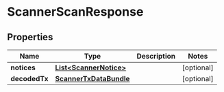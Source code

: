 
# ScannerScanResponse

## Properties
Name | Type | Description | Notes
------------ | ------------- | ------------- | -------------
**notices** | [**List&lt;ScannerNotice&gt;**](ScannerNotice.md) |  |  [optional]
**decodedTx** | [**ScannerTxDataBundle**](ScannerTxDataBundle.md) |  |  [optional]



